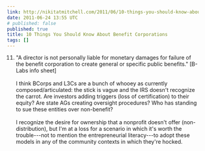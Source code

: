 ```yaml
---
link: http://nikitatmitchell.com/2011/06/10-things-you-should-know-about-benefit-corporations/
date: 2011-06-24 13:55 UTC
# published: false
published: true
title: 10 Things You Should Know About Benefit Corporations
tags: []
---
```


11. "A director is not personally liable for monetary damages for failure of the benefit corporation to create general  or specific public benefits." [B-Labs info sheet]<br><br>I think BCorps and L3Cs are a bunch of whooey as currently composed/articulated: the stick is vague and the IRS doesn't recognize the carrot. Are investors adding triggers (loss of certification) to their equity? Are state AGs creating oversight procedures? Who has standing to sue these entities over non-benefit? <br><br>I recognize the desire for ownership that a nonprofit doesn't offer (non-distribution), but I'm at a loss for a scenario in which it's worth the trouble---not to mention the entrepreneurial literacy---to adopt these models in any of the community contexts in which they're hocked.
